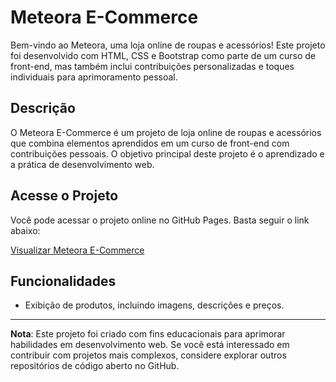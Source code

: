 # Meteora E-Commerce

Bem-vindo ao Meteora, uma loja online de roupas e acessórios! Este projeto foi desenvolvido com HTML, CSS e Bootstrap como parte de um curso de front-end, mas também inclui contribuições personalizadas e toques individuais para aprimoramento pessoal.

## Descrição

O Meteora E-Commerce é um projeto de loja online de roupas e acessórios que combina elementos aprendidos em um curso de front-end com contribuições pessoais. O objetivo principal deste projeto é o aprendizado e a prática de desenvolvimento web.

## Acesse o Projeto

Você pode acessar o projeto online no GitHub Pages. Basta seguir o link abaixo:

[Visualizar Meteora E-Commerce](https://naiannaduarte.github.io/meteora/)

## Funcionalidades

- Exibição de produtos, incluindo imagens, descrições e preços.

---

**Nota**: Este projeto foi criado com fins educacionais para aprimorar habilidades em desenvolvimento web. Se você está interessado em contribuir com projetos mais complexos, considere explorar outros repositórios de código aberto no GitHub.

